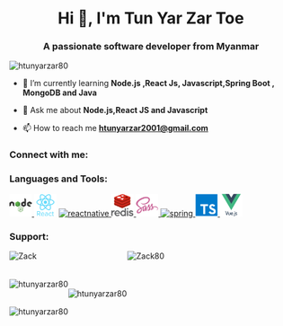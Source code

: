 <h1 align="center">Hi 👋, I'm Tun Yar Zar Toe</h1>
<h3 align="center">A passionate software developer from Myanmar</h3>

<p align="left"> <img src="https://komarev.com/ghpvc/?username=htunyarzar80&label=Profile%20views&color=0e75b6&style=flat" alt="htunyarzar80" /> </p>

- 🌱 I’m currently learning **Node.js ,React Js, Javascript,Spring Boot , MongoDB and Java**

- 💬 Ask me about **Node.js,React JS and Javascript**

- 📫 How to reach me **htunyarzar2001@gmail.com**

<h3 align="left">Connect with me:</h3>
<p align="left">
</p>

<h3 align="left">Languages and Tools:</h3>
 </a> <a href="https://nodejs.org" target="_blank" rel="noreferrer"> <img src="https://raw.githubusercontent.com/devicons/devicon/master/icons/nodejs/nodejs-original-wordmark.svg" alt="nodejs" width="40" height="40"/> </a><img src="https://raw.githubusercontent.com/devicons/devicon/master/icons/react/react-original-wordmark.svg" alt="react" width="40" height="40"/> </a> <a href="https://reactnative.dev/" target="_blank" rel="noreferrer"> <img src="https://reactnative.dev/img/header_logo.svg" alt="reactnative" width="40" height="40"/> </a> <a href="https://redis.io" target="_blank" rel="noreferrer"> <img src="https://raw.githubusercontent.com/devicons/devicon/master/icons/redis/redis-original-wordmark.svg" alt="redis" width="40" height="40"/> </a> <a href="https://sass-lang.com" target="_blank" rel="noreferrer"> <img src="https://raw.githubusercontent.com/devicons/devicon/master/icons/sass/sass-original.svg" alt="sass" width="40" height="40"/> </a> <a href="https://spring.io/" target="_blank" rel="noreferrer"> <img src="https://www.vectorlogo.zone/logos/springio/springio-icon.svg" alt="spring" width="40" height="40"/> </a> <a href="https://www.typescriptlang.org/" target="_blank" rel="noreferrer"> <img src="https://raw.githubusercontent.com/devicons/devicon/master/icons/typescript/typescript-original.svg" alt="typescript" width="40" height="40"/> </a> <a href="https://vuejs.org/" target="_blank" rel="noreferrer"> <img src="https://raw.githubusercontent.com/devicons/devicon/master/icons/vuejs/vuejs-original-wordmark.svg" alt="vuejs" width="40" height="40"/> </a> </p>

<h3 align="left">Support:</h3>
<p><a href="https://www.buymeacoffee.com/Zack"> <img align="left" src="https://cdn.buymeacoffee.com/buttons/v2/default-yellow.png" height="50" width="210" alt="Zack" /></a><a href="https://ko-fi.com/Zack80"> <img align="left" src="https://cdn.ko-fi.com/cdn/kofi3.png?v=3" height="50" width="210" alt="Zack80" /></a></p><br><br>

<p><img align="left" src="https://github-readme-stats.vercel.app/api/top-langs?username=htunyarzar80&show_icons=true&locale=en&layout=compact" alt="htunyarzar80" /></p>

<p>&nbsp;<img align="center" src="https://github-readme-stats.vercel.app/api?username=htunyarzar80&show_icons=true&locale=en" alt="htunyarzar80" /></p>

<p><img align="center" src="https://github-readme-streak-stats.herokuapp.com/?user=htunyarzar80&" alt="htunyarzar80" /></p>

